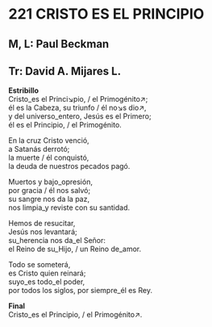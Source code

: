 # 221 CRISTO ES EL PRINCIPIO

## M, L: Paul Beckman
## Tr: David A. Mijares L.

**Estribillo**  
Cristo_es el Princi↘pio, / el Primogénito↗;  
él es la Cabeza, su triunfo / él no↘s dio↗,  
y del universo_entero, Jesús es el Primero;  
él es el Principio, / el Primogénito.  

En la cruz Cristo venció,  
a Satanás derrotó;  
la muerte / él conquistó,  
la deuda de nuestros pecados pagó.  

Muertos y bajo_opresión,  
por gracia / él nos salvó;  
su sangre nos da la paz,  
nos limpia_y reviste con su santidad.  

Hemos de resucitar,  
Jesús nos levantará;  
su_herencia nos da_el Señor:  
el Reino de su_Hijo, / un Reino de_amor.  

Todo se someterá,  
es Cristo quien reinará;  
suyo_es todo_el poder,  
por todos los siglos, por siempre_él es Rey.  

**Final**  
Cristo_es el Principio, / el Primogénito↗.  


